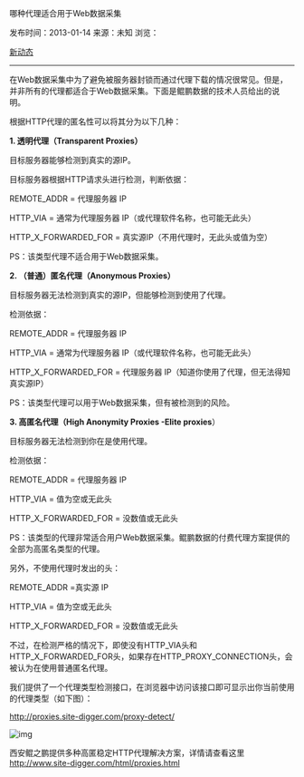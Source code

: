 哪种代理适合用于Web数据采集

发布时间：2013-01-14 来源：未知 浏览：

[新动态](http://weibo.com/u/5581662372)

------

在Web数据采集中为了避免被服务器封锁而通过代理下载的情况很常见。但是，并非所有的代理都适合于Web数据采集。下面是鲲鹏数据的技术人员给出的说明。

根据HTTP代理的匿名性可以将其分为以下几种：

 

**1. 透明代理（Transparent Proxies）**

目标服务器能够检测到真实的源IP。

 

目标服务器根据HTTP请求头进行检测，判断依据：

REMOTE_ADDR = 代理服务器 IP

HTTP_VIA = 通常为代理服务器 IP（或代理软件名称，也可能无此头）

HTTP_X_FORWARDED_FOR = 真实源IP（不用代理时，无此头或值为空）

PS：该类型代理不适合用于Web数据采集。

 

**2. （普通）匿名代理（Anonymous Proxies）**

目标服务器无法检测到真实的源IP，但能够检测到使用了代理。

 

检测依据：

REMOTE_ADDR = 代理服务器 IP

HTTP_VIA = 通常为代理服务器 IP（或代理软件名称，也可能无此头）

HTTP_X_FORWARDED_FOR = 代理服务器 IP（知道你使用了代理，但无法得知真实源IP）

PS：该类型代理可以用于Web数据采集，但有被检测到的风险。

 

**3. 高匿名代理（High Anonymity Proxies -Elite proxies**）

目标服务器无法检测到你在是使用代理。

 

检测依据：

REMOTE_ADDR = 代理服务器 IP

HTTP_VIA = 值为空或无此头

HTTP_X_FORWARDED_FOR = 没数值或无此头

PS：该类型的代理非常适合用户Web数据采集。鲲鹏数据的付费代理方案提供的全部为高匿名类型的代理。

 

另外，不使用代理时发出的头：

REMOTE_ADDR =真实源 IP

HTTP_VIA = 值为空或无此头

HTTP_X_FORWARDED_FOR = 没数值或无此头

 

不过，在检测严格的情况下，即使没有HTTP_VIA头和HTTP_X_FORWARDED_FOR头，如果存在HTTP_PROXY_CONNECTION头，会被认为在使用普通匿名代理。

 

我们提供了一个代理类型检测接口，在浏览器中访问该接口即可显示出你当前使用的代理类型（如下图）：

<http://proxies.site-digger.com/proxy-detect/>

 

![img](http://www.site-digger.com/uploads/allimg/130114/1_130114000818_1.gif)

 

西安鲲之鹏提供多种高匿稳定HTTP代理解决方案，详情请查看这里<http://www.site-digger.com/html/proxies.html>